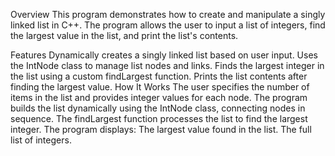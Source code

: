 Overview
This program demonstrates how to create and manipulate a singly linked list in C++. The program allows the user to input a list of integers, find the largest value in the list, and print the list's contents.

Features
Dynamically creates a singly linked list based on user input.
Uses the IntNode class to manage list nodes and links.
Finds the largest integer in the list using a custom findLargest function.
Prints the list contents after finding the largest value.
How It Works
The user specifies the number of items in the list and provides integer values for each node.
The program builds the list dynamically using the IntNode class, connecting nodes in sequence.
The findLargest function processes the list to find the largest integer.
The program displays:
The largest value found in the list.
The full list of integers.
